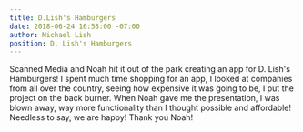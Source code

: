 ```yaml
---
title: D.Lish's Hamburgers
date: 2018-06-24 16:58:00 -07:00
author: Michael Lish
position: D. Lish's Hamburgers
---
```


Scanned Media and Noah hit it out of the park creating an app for D. Lish's Hamburgers! I spent much time shopping for an app, I looked at companies from all over the country, seeing how expensive it was going to be, I put the project on the back burner. When Noah gave me the presentation, I was blown away, way more functionality than I thought possible and affordable! Needless to say, we are happy! Thank you Noah!